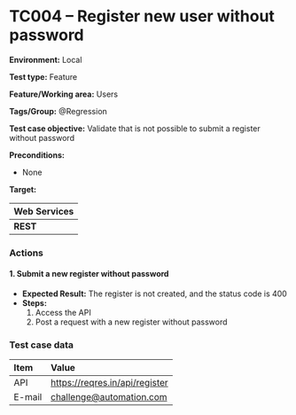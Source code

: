 # TC004 – Register new user without password

**Environment:** Local

**Test type:** Feature

**Feature/Working area:** Users

**Tags/Group:** @Regression

**Test case objective:** Validate that is not possible to submit a register without password

**Preconditions:**

* None

**Target:**

| Web Services          |
|:----------------------|
| **REST** |

### Actions

#### 1. Submit a new register without password

* **Expected Result:** The register is not created, and the status code is 400
* **Steps:**
    <ol>
        <li>Access the API</li>
        <li>Post a request with a new register without password</li>
    </ol>

### Test case data

| Item                  | Value      |
|:----------------------|:-----------|
| API                   | https://reqres.in/api/register |
| E-mail                 | challenge@automation.com |